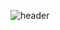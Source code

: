 ![header](https://capsule-render.vercel.app/api?type=waving&color=auto&text=Ocean&animation=fadeIn&height=170&fontColor=ffffff)
